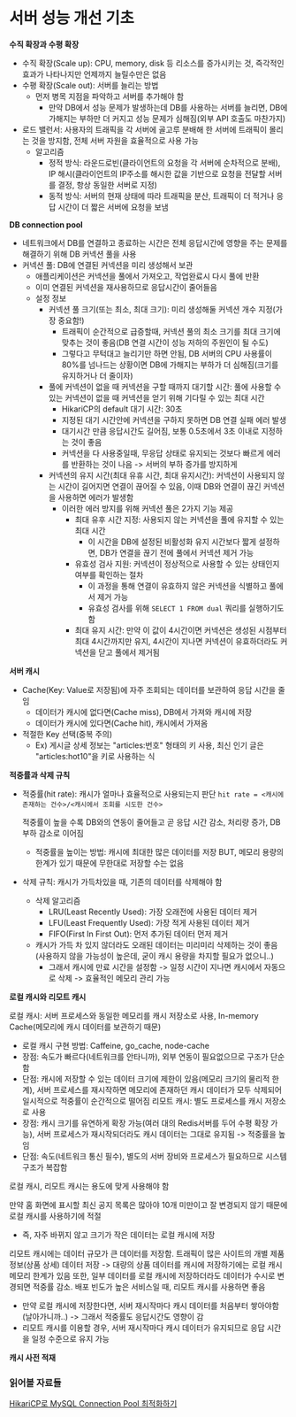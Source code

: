 # 서버 성능 개선 기초

**수직 확장과 수평 확장**
 - 수직 확장(Scale up): CPU, memory, disk 등 리소스를 증가시키는 것, 즉각적인 효과가 나타나지만 언제까지 늘릴수만은 없음
 - 수평 확장(Scale out): 서버를 늘리는 방법
   - 먼저 병목 지점을 파악하고 서버를 추가해야 함
     - 만약 DB에서 성능 문제가 발생하는데 DB를 사용하는 서버를 늘리면, DB에 가해지는 부하만 더 커지고 성능 문제가 심해짐(외부 API 호출도 마찬가지) 
 - 로드 밸런서: 사용자의 트래픽을 각 서버에 골고루 분배해 한 서버에 트래픽이 몰리는 것을 방지함, 전체 서버 자원을 효율적으로 사용 가능
   - 알고리즘
     - 정적 방식: 라운드로빈(클라이언트의 요청을 각 서버에 순차적으로 분배), IP 해시(클라이언트의 IP주소를 해시한 값을 기반으로 요청을 전달할 서버를 결정, 항상 동일한 서버로 지정)
     - 동적 방식: 서버의 현재 상태에 따라 트래픽을 분산, 트래픽이 더 적거나 응답 시간이 더 짧은 서버에 요청을 보냄
    
**DB connection pool**
- 네트워크에서 DB를 연결하고 종료하는 시간은 전체 응답시간에 영향을 주는 문제를 해결하기 위해 DB 커넥션 풀을 사용
- 커넥션 풀: DB에 연결된 커넥션을 미리 생성해서 보관
  - 애플리케이션은 커넥션을 풀에서 가져오고, 작업완료시 다시 풀에 반환
  - 이미 연결된 커넥션을 재사용하므로 응답시간이 줄어들음
  - 설정 정보
    - 커넥션 풀 크기(또는 최소, 최대 크기): 미리 생성해둘 커넥션 개수 지정(가장 중요함!)
      - 트래픽이 순간적으로 급증할때, 커넥션 풀의 최소 크기를 최대 크기에 맞추는 것이 좋음(DB 연결 시간이 성능 저하의 주원인이 될 수도)
      - 그렇다고 무턱대고 늘리기만 하면 안됨, DB 서버의 CPU 사용률이 80%를 넘나드는 상황이면 DB에 가해지는 부하가 더 심해짐(크기를 유지하거나 더 줄이자)
    - 풀에 커넥션이 없을 때 커넥션을 구할 때까지 대기할 시간: 풀에 사용할 수 있는 커넥션이 없을 때 커넥션을 얻기 위해 기다릴 수 있는 최대 시간
      - HikariCP의 default 대기 시간: 30초
      - 지정된 대기 시간안에 커넥션을 구하지 못하면 DB 연결 실패 에러 발생
      - 대기시간 만큼 응답시간도 길어짐, 보통 0.5초에서 3초 이내로 지정하는 것이 좋음
      - 커넥션을 다 사용중일때, 무응답 상태로 유지되는 것보다 빠르게 에러를 반환하는 것이 나음 -> 서버의 부하 증가를 방지하게
    - 커넥션의 유지 시간(최대 유휴 시간, 최대 유지시간): 커넥션이 사용되지 않는 시간이 길어지면 연결이 끊어질 수 있음, 이때 DB와 연결이 끊긴 커넥션을 사용하면 에러가 발생함
      - 이러한 에러 방지를 위해 커넥션 풀은 2가지 기능 제공
        - 최대 유후 시간 지정: 사용되지 않는 커넥션을 풀에 유지할 수 있는 최대 시간
          - 이 시간을 DB에 설정된 비활성화 유지 시간보다 짧게 설정하면, DB가 연결을 끊기 전에 풀에서 커넥션 제거 가능
        - 유효성 검사 지원: 커넥션이 정상적으로 사용할 수 있는 상태인지 여부를 확인하는 절차
          - 이 과정을 통해 연결이 유효하지 않은 커넥션을 식별하고 풀에서 제거 가능
          - 유효성 검사를 위해 `SELECT 1 FROM dual` 쿼리를 실행하기도 함
        - 최대 유지 시간: 만약 이 값이 4시간이면 커넥션은 생성된 시점부터 최대 4시간까지만 유지, 4시간이 지나면 커넥션이 유효하더라도 커넥션을 닫고 풀에서 제거됨

**서버 캐시**
- Cache(Key: Value로 저장됨)에 자주 조회되는 데이터를 보관하여 응답 시간을 줄임
  - 데이터가 캐시에 없다면(Cache miss), DB에서 가져와 캐시에 저장
  - 데이터가 캐시에 있다면(Cache hit), 캐시에서 가져옴
- 적절한 Key 선택(중복 주의)
  - Ex) 게시글 상세 정보는 "articles:번호" 형태의 키 사용, 최신 인기 글은 "articles:hot10"을 키로 사용하는 식

**적중률과 삭제 규칙**
- 적중률(hit rate): 캐시가 얼마나 효율적으로 사용되는지 판단
  `hit rate = <캐시에 존재하는 건수>/<캐시에서 조회를 시도한 건수>`

  적중률이 높을 수록 DB와의 연동이 줄어들고 곧 응답 시간 감소, 처리량 증가, DB 부하 감소로 이어짐
  - 적중률을 높이는 방법: 캐시에 최대한 많은 데이터를 저장 BUT, 메모리 용량의 한계가 있기 때문에 무한대로 저장할 수는 없음
- 삭제 규칙: 캐시가 가득차있을 때, 기존의 데이터를 삭제해야 함
  - 삭제 알고리즘
    - LRU(Least Recently Used): 가장 오래전에 사용된 데이터 제거
    - LFU(Least Frequently Used): 가장 적게 사용된 데이터 제거
    - FIFO(First In First Out): 먼저 추가된 데이터 먼저 제거
  - 캐시가 가득 차 있지 않더라도 오래된 데이터는 미리미리 삭제하는 것이 좋음(사용하지 않을 가능성이 높은데, 굳이 캐시 용량을 차지할 필요가 없으니..)
    - 그래서 캐시에 만료 시간을 설정함 -> 일정 시간이 지나면 캐시에서 자동으로 삭제 -> 효율적인 메모리 관리 가능

**로컬 캐시와 리모트 캐시**

로컬 캐시: 서버 프로세스와 동일한 메모리를 캐시 저장소로 사용, In-memory Cache(메모리에 캐시 데이터를 보관하기 때문)
- 로컬 캐시 구현 방법: Caffeine, go_cache, node-cache
- 장점: 속도가 빠르다(네트워크를 안타니까), 외부 연동이 필요없으므로 구조가 단순함
- 단점: 캐시에 저장할 수 있는 데이터 크기에 제한이 있음(메모리 크기의 물리적 한계), 서버 프로세스를 재시작하면 메모리에 존재하던 캐시 데이터가 모두 삭제되어 일시적으로 적중률이 순간적으로 떨어짐
리모트 캐시: 별도 프로세스를 캐시 저장소로 사용
- 장점: 캐시 크기를 유연하게 확장 가능(여러 대의 Redis서버를 두어 수평 확장 가능), 서버 프로세스가 재시작되더라도 캐시 데이터는 그대로 유지됨 -> 적중률을 높임
- 단점: 속도(네트워크 통신 필수), 별도의 서버 장비와 프로세스가 필요하므로 시스템 구조가 복잡함

로컬 캐시, 리모트 캐시는 용도에 맞게 사용해야 함

만약 홈 화면에 표시할 최신 공지 목록은 많아야 10개 미만이고 잘 변경되지 않기 때문에 로컬 캐시를 사용하기에 적절
- 즉, 자주 바뀌지 않고 크기가 작은 데이터는 로컬 캐시에 저장

리모트 캐시에는 데이터 규모가 큰 데이터를 저장함. 트래픽이 많은 사이트의 개별 제품 정보(상품 상세) 데이터 저장 -> 대량의 상품 데이터를 캐시에 저장하기에는 로컬 캐시 메모리 한계가 있음
또한, 일부 데이터를 로컬 캐시에 저장하더라도 데이터가 수시로 변경되면 적중률 감소.
배포 빈도가 높은 서비스일 때, 리모트 캐시를 사용하면 좋음
- 만약 로컬 캐시에 저장한다면, 서버 재시작마다 캐시 데이터를 처음부터 쌓아야함(날아가니까..) -> 그래서 적중률도 응답시간도 영향이 감
- 리모트 캐시를 이용할 경우, 서버 재시작마다 캐시 데이터가 유지되므로 응답 시간을 일정 수준으로 유지 가능

**캐시 사전 적재**

  ### 읽어볼 자료들
  [HikariCP로 MySQL Connection Pool 최적화하기](https://cheese10yun.github.io/mysql-connection-pool-timeout-1/)
